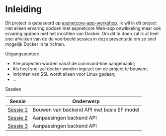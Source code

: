 # Inleiding

Dit project is gebaseerd op [aspnetcore-app-workshop](https://github.com/dotnet-presentations/aspnetcore-app-workshop).
Ik wil in dit project niet alleen ervaring opdoen met aspnetcore Web-app onwikkeling maar ook ervaring opdoen met het inrichten van Docker.
Om dit te doen zal ik al heel snel afwijken van de de voorbeeld sessies in deze presentatie om zo snel mogelijk Docker in te richten.

Uitgangspunten:
- Alle projecten worden vanaf de command-line aangemaakt;
- Als heel snel zal docker worden ingezet om de project te bouwen;
- Inrichten van SSL wordt alleen voor Linux gedaan;
- ...

Sessies

| Sessie | Onderwerp |
| ------ | --------- |
| [Sessie 1](1.%20Bouwen%20backend%20en%20EF%20model.md) | Bouwen van backend API met basis EF model |
| [Sessie 2](2.%20Uitbouwen%20en%20refactoring%20Back%20End.md) | Aanpassingen backend API |
| [Sessie 3](3.%20Frontend%20met%20agenda.md) | Aanpassingen backend API |
